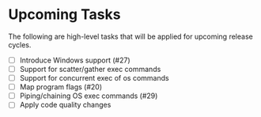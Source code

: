 # Upcoming Tasks
The following are high-level tasks that will be applied for upcoming release cycles.

* [ ] Introduce Windows support (#27)
* [ ] Support for scatter/gather exec commands
* [ ] Support for concurrent exec of os commands
* [ ] Map program flags (#20)
* [ ] Piping/chaining OS exec commands (#29)
* [ ] Apply code quality changes
